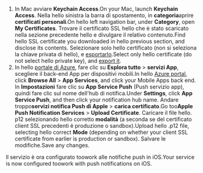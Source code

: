

1. <span data-ttu-id="38e09-101">In Mac avviare **Keychain Access**.</span><span class="sxs-lookup"><span data-stu-id="38e09-101">On your Mac, launch **Keychain Access**.</span></span> <span data-ttu-id="38e09-102">Nella hello sinistra la barra di spostamento, in **categoria**aprire **certificati personali**.</span><span class="sxs-lookup"><span data-stu-id="38e09-102">On hello left navigation bar, under **Category**, open **My Certificates**.</span></span> <span data-ttu-id="38e09-103">Trovare il certificato SSL hello che è stato scaricato nella sezione precedente hello e divulgare il relativo contenuto.</span><span class="sxs-lookup"><span data-stu-id="38e09-103">Find hello SSL certificate you downloaded in hello previous section, and disclose its contents.</span></span> <span data-ttu-id="38e09-104">Selezionare solo hello certificato (non si seleziona la chiave privata di hello), e [esportarlo](https://support.apple.com/kb/PH20122?locale=en_US).</span><span class="sxs-lookup"><span data-stu-id="38e09-104">Select only hello certificate (do not select hello private key), and [export it](https://support.apple.com/kb/PH20122?locale=en_US).</span></span>
2. <span data-ttu-id="38e09-105">In hello [portale di Azure](https://portal.azure.com/), fare clic su **Esplora tutto** > **servizi App**, scegliere il back-end App per dispositivi mobili.</span><span class="sxs-lookup"><span data-stu-id="38e09-105">In hello [Azure portal](https://portal.azure.com/), click **Browse All** > **App Services**, and click your Mobile Apps back end.</span></span> <span data-ttu-id="38e09-106">In **Impostazioni** fare clic su **App Service Push** (Push servizio app), quindi fare clic sul nome dell'hub di notifica.</span><span class="sxs-lookup"><span data-stu-id="38e09-106">Under **Settings**, click **App Service Push**, and then click your notification hub name.</span></span> <span data-ttu-id="38e09-107">Andare troppo**servizi notifica Push di Apple** > **carica certificato**.</span><span class="sxs-lookup"><span data-stu-id="38e09-107">Go too**Apple Push Notification Services** > **Upload Certificate**.</span></span> <span data-ttu-id="38e09-108">Caricare il file hello. p12 selezionando hello corretto **modalità** (a seconda se del certificato client SSL precedenti è produzione o sandbox).</span><span class="sxs-lookup"><span data-stu-id="38e09-108">Upload hello .p12 file, selecting hello correct **Mode** (depending on whether your client SSL certificate from earlier is production or sandbox).</span></span> <span data-ttu-id="38e09-109">Salvare le modifiche.</span><span class="sxs-lookup"><span data-stu-id="38e09-109">Save any changes.</span></span>

<span data-ttu-id="38e09-110">Il servizio è ora configurato toowork alle notifiche push in iOS.</span><span class="sxs-lookup"><span data-stu-id="38e09-110">Your service is now configured toowork with push notifications on iOS.</span></span>

[1]: ./media/app-service-mobile-apns-configure-push/mobile-push-notification-hub.png
